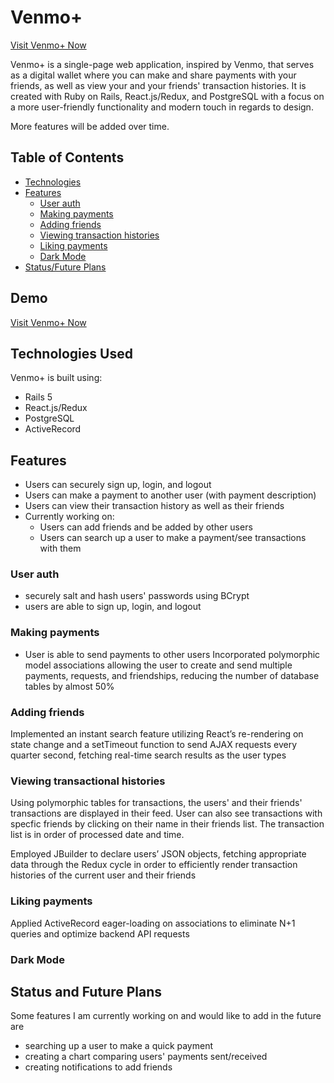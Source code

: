 # Venmo+

[Visit Venmo+ Now](https://venmoplus.herokuapp.com/)

Venmo+ is a single-page web application, inspired by Venmo, that serves as a digital wallet where you can make and share payments with your friends, as well as view your and your friends' transaction histories. It is created with Ruby on Rails, React.js/Redux, and PostgreSQL with a focus on a more user-friendly functionality and modern touch in regards to design.

More features will be added over time.

## Table of Contents
- [Technologies](#technologies-used)
- [Features](#features)
  - [User auth](#user-auth)
  - [Making payments](#making-payments)
  - [Adding friends](#adding-friends)
  - [Viewing transaction histories](#viewing-transactional-histories)
  - [Liking payments](#liking-payments)
  - [Dark Mode](#dark-mode)
- [Status/Future Plans](#status-and-future-plans)

## Demo
[Visit Venmo+ Now](https://venmoplus.herokuapp.com/)

## Technologies Used
Venmo+ is built using:
- Rails 5
- React.js/Redux
- PostgreSQL
- ActiveRecord

## Features
- Users can securely sign up, login, and logout
- Users can make a payment to another user (with payment description)
- Users can view their transaction history as well as their friends
- Currently working on:
  - Users can add friends and be added by other users
  - Users can search up a user to make a payment/see transactions with them

### User auth
 - securely salt and hash users' passwords using BCrypt
 - users are able to sign up, login, and logout
 
### Making payments
- User is able to send payments to other users
Incorporated polymorphic model associations allowing the user to create and send multiple payments,
requests, and friendships, reducing the number of database tables by almost 50%

### Adding friends
Implemented an instant search feature utilizing React’s re-rendering on state change and a setTimeout function to
send AJAX requests every quarter second, fetching real-time search results as the user types

### Viewing transactional histories
Using polymorphic tables for transactions, the users' and their friends' transactions are displayed in their feed. User can also see transactions with specfic friends by clicking on their name in their friends list. The transaction list is in order of processed date and time.

Employed JBuilder to declare users’ JSON objects, fetching appropriate data through the Redux cycle in order to
efficiently render transaction histories of the current user and their friends

### Liking payments
Applied ActiveRecord eager-loading on associations to eliminate N+1 queries and optimize backend API requests

### Dark Mode


## Status and Future Plans
Some features I am currently working on and would like to add in the future are
- searching up a user to make a quick payment
- creating a chart comparing users' payments sent/received
- creating notifications to add friends
